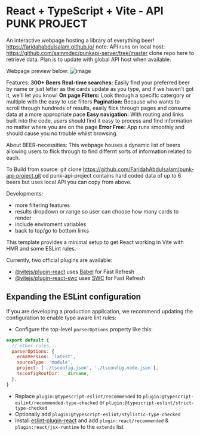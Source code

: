 # React + TypeScript + Vite - API PUNK PROJECT

An interactive webpage hosting a library of everything beer!
https://faridahabdulsalam.github.io/ note: API runs on local host: https://github.com/sammdec/punkapi-server/tree/master clone repo here to retrieve data. Plan is to update with global API host when available.

Webpage preview below:
![image](https://github.com/FaridahAbdulsalam/punk-api-project/assets/143902490/d728edbd-f12b-46e8-a98b-df47ef232c6c)

Features:
**300+ Beers**
**Real-time searches:** Easily find your preferred beer by name or just letter as the cards update as you type, and if we haven't got it, we'll let you know! 
**On page Filters:** Look through a specific catergory or multiple with the easy to use filters
**Pagination:** Because who wants to scroll through hundreds of results, easily flick through pages and consume data at a more appropriate pace
**Easy navigation:** With routing and links built into the code, users should find it easy to process and find information no matter where you are on the page
**Error Free:** App runs smoothly and should cause you no trouble whilst browsing.

About BEER-necessities:
This webpage houses a dynamic list of beers allowing users to flick through to find differnt sorts of information related to each.

To Build from source:
git clone https://github.com/FaridahAbdulsalam/punk-api-project.git 
cd punk-api-project
contains hard coded data of up to 6 beers but uses local API you can copy from above.

Developments:
- more filtering features
- results dropdown or range so user can choose how many cards to render
- include enviroment variables
- back to top/go to bottom links

This template provides a minimal setup to get React working in Vite with HMR and some ESLint rules.

Currently, two official plugins are available:

- [@vitejs/plugin-react](https://github.com/vitejs/vite-plugin-react/blob/main/packages/plugin-react/README.md) uses [Babel](https://babeljs.io/) for Fast Refresh
- [@vitejs/plugin-react-swc](https://github.com/vitejs/vite-plugin-react-swc) uses [SWC](https://swc.rs/) for Fast Refresh

## Expanding the ESLint configuration

If you are developing a production application, we recommend updating the configuration to enable type aware lint rules:

- Configure the top-level `parserOptions` property like this:

```js
export default {
  // other rules...
  parserOptions: {
    ecmaVersion: 'latest',
    sourceType: 'module',
    project: ['./tsconfig.json', './tsconfig.node.json'],
    tsconfigRootDir: __dirname,
  },
}
```

- Replace `plugin:@typescript-eslint/recommended` to `plugin:@typescript-eslint/recommended-type-checked` or `plugin:@typescript-eslint/strict-type-checked`
- Optionally add `plugin:@typescript-eslint/stylistic-type-checked`
- Install [eslint-plugin-react](https://github.com/jsx-eslint/eslint-plugin-react) and add `plugin:react/recommended` & `plugin:react/jsx-runtime` to the `extends` list
